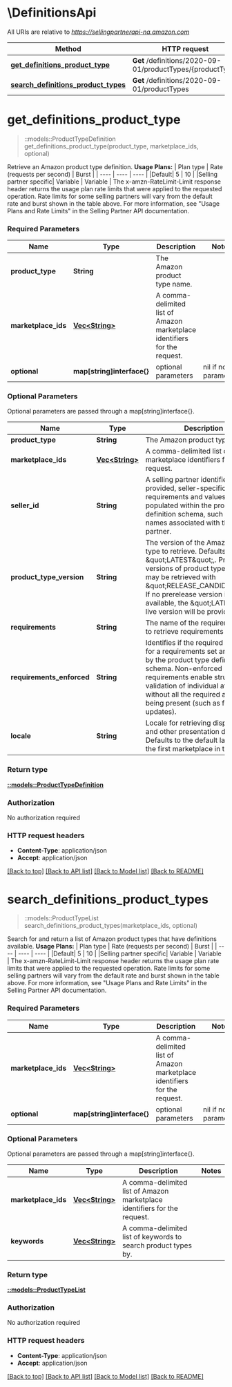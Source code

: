 # \DefinitionsApi

All URIs are relative to *https://sellingpartnerapi-na.amazon.com*

Method | HTTP request | Description
------------- | ------------- | -------------
[**get_definitions_product_type**](DefinitionsApi.md#get_definitions_product_type) | **Get** /definitions/2020-09-01/productTypes/{productType} | 
[**search_definitions_product_types**](DefinitionsApi.md#search_definitions_product_types) | **Get** /definitions/2020-09-01/productTypes | 


# **get_definitions_product_type**
> ::models::ProductTypeDefinition get_definitions_product_type(product_type, marketplace_ids, optional)


Retrieve an Amazon product type definition.  **Usage Plans:**  | Plan type | Rate (requests per second) | Burst | | ---- | ---- | ---- | |Default| 5 | 10 | |Selling partner specific| Variable | Variable |  The x-amzn-RateLimit-Limit response header returns the usage plan rate limits that were applied to the requested operation. Rate limits for some selling partners will vary from the default rate and burst shown in the table above. For more information, see \"Usage Plans and Rate Limits\" in the Selling Partner API documentation.

### Required Parameters

Name | Type | Description  | Notes
------------- | ------------- | ------------- | -------------
  **product_type** | **String**| The Amazon product type name. | 
  **marketplace_ids** | [**Vec&lt;String&gt;**](String.md)| A comma-delimited list of Amazon marketplace identifiers for the request. | 
 **optional** | **map[string]interface{}** | optional parameters | nil if no parameters

### Optional Parameters
Optional parameters are passed through a map[string]interface{}.

Name | Type | Description  | Notes
------------- | ------------- | ------------- | -------------
 **product_type** | **String**| The Amazon product type name. | 
 **marketplace_ids** | [**Vec&lt;String&gt;**](String.md)| A comma-delimited list of Amazon marketplace identifiers for the request. | 
 **seller_id** | **String**| A selling partner identifier. When provided, seller-specific requirements and values are populated within the product type definition schema, such as brand names associated with the selling partner. | 
 **product_type_version** | **String**| The version of the Amazon product type to retrieve. Defaults to \&quot;LATEST\&quot;,. Prerelease versions of product type definitions may be retrieved with \&quot;RELEASE_CANDIDATE\&quot;. If no prerelease version is currently available, the \&quot;LATEST\&quot; live version will be provided. | [default to LATEST]
 **requirements** | **String**| The name of the requirements set to retrieve requirements for. | [default to LISTING]
 **requirements_enforced** | **String**| Identifies if the required attributes for a requirements set are enforced by the product type definition schema. Non-enforced requirements enable structural validation of individual attributes without all the required attributes being present (such as for partial updates). | [default to ENFORCED]
 **locale** | **String**| Locale for retrieving display labels and other presentation details. Defaults to the default language of the first marketplace in the request. | [default to DEFAULT]

### Return type

[**::models::ProductTypeDefinition**](ProductTypeDefinition.md)

### Authorization

No authorization required

### HTTP request headers

 - **Content-Type**: application/json
 - **Accept**: application/json

[[Back to top]](#) [[Back to API list]](../README.md#documentation-for-api-endpoints) [[Back to Model list]](../README.md#documentation-for-models) [[Back to README]](../README.md)

# **search_definitions_product_types**
> ::models::ProductTypeList search_definitions_product_types(marketplace_ids, optional)


Search for and return a list of Amazon product types that have definitions available.  **Usage Plans:**  | Plan type | Rate (requests per second) | Burst | | ---- | ---- | ---- | |Default| 5 | 10 | |Selling partner specific| Variable | Variable |  The x-amzn-RateLimit-Limit response header returns the usage plan rate limits that were applied to the requested operation. Rate limits for some selling partners will vary from the default rate and burst shown in the table above. For more information, see \"Usage Plans and Rate Limits\" in the Selling Partner API documentation.

### Required Parameters

Name | Type | Description  | Notes
------------- | ------------- | ------------- | -------------
  **marketplace_ids** | [**Vec&lt;String&gt;**](String.md)| A comma-delimited list of Amazon marketplace identifiers for the request. | 
 **optional** | **map[string]interface{}** | optional parameters | nil if no parameters

### Optional Parameters
Optional parameters are passed through a map[string]interface{}.

Name | Type | Description  | Notes
------------- | ------------- | ------------- | -------------
 **marketplace_ids** | [**Vec&lt;String&gt;**](String.md)| A comma-delimited list of Amazon marketplace identifiers for the request. | 
 **keywords** | [**Vec&lt;String&gt;**](String.md)| A comma-delimited list of keywords to search product types by. | 

### Return type

[**::models::ProductTypeList**](ProductTypeList.md)

### Authorization

No authorization required

### HTTP request headers

 - **Content-Type**: application/json
 - **Accept**: application/json

[[Back to top]](#) [[Back to API list]](../README.md#documentation-for-api-endpoints) [[Back to Model list]](../README.md#documentation-for-models) [[Back to README]](../README.md)

